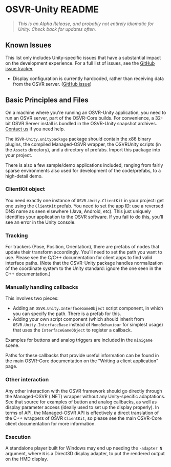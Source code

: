 # OSVR-Unity README

> _This is an Alpha Release, and probably not entirely idiomatic for Unity. Check back for updates often._

## Known Issues
This list only includes Unity-specific issues that have a substantial impact on the development experience. For a full list of issues, see the [GitHub issue tracker](https://github.com/sensics/OSVR-Unity/issues)

- Display configuration is currently hardcoded, rather than receiving data from the OSVR server. ([GitHub issue](https://github.com/OSVR/OSVR-Unity/issues/2))

## Basic Principles and Files
On a machine where you're running an OSVR-Unity application, you need to run an OSVR server, part of the OSVR-Core builds. For convenience, a 32-bit OSVR Server install is bundled in the OSVR-Unity snapshot archives. [Contact us](mailto:support@osvr.org) if you need help.

The `OSVR-Unity.unitypackage` package should contain the x86 binary plugins, the compiled Managed-OSVR wrapper, the OSVRUnity scripts (in the `Assets` directory), and a directory of prefabs. Import this package into your project.

There is also a few sample/demo applications included, ranging from fairly sparse environments also used for development of the code/prefabs, to a high-detail demo.

### ClientKit object
You need exactly one instance of `OSVR.Unity.ClientKit` in your project: get one using the `ClientKit` prefab. You need to set the app ID: use a reversed DNS name as seen elsewhere (Java, Android, etc). This just uniquely identifies your application to the OSVR software. If you fail to do this, you'll see an error in the Unity console.

### Tracking
For trackers (Pose, Position, Orientation), there are prefabs of nodes that update their transform accordingly. You'll need to set the path you want to use. Please see the C/C++ documentation for client apps to find valid interface paths. (Note that the OSVR-Unity package handles normalization of the coordinate system to the Unity standard: ignore the one seen in the C++ documentation.)

### Manually handling callbacks
This involves two pieces:

- Adding an `OSVR.Unity.InterfaceGameObject` script component, in which you can specify the path. There is a prefab for this.
- Adding your own script component (which should inherit from `OSVR.Unity.InterfaceBase` instead of `MonoBehaviour` for simplest usage) that uses the `InterfaceGameObject` to register a callback.

Examples for buttons and analog triggers are included in the `minigame` scene.

Paths for these callbacks that provide useful information can be found in the main OSVR-Core documentation on the "Writing a client application" page.

### Other interaction
Any other interaction with the OSVR framework should go directly through the Managed-OSVR (.NET) wrapper without any Unity-specific adaptations. See that source for examples of button and analog callbacks, as well as display parameter access (ideally used to set up the display properly). In terms of API, the Managed-OSVR API is effectively a direct translation of the C++ wrappers of OSVR `ClientKit`, so please see the main OSVR-Core client documentation for more information.

### Execution
A standalone player built for Windows may end up needing the `-adapter N` argument, where `N` is a Direct3D display adapter, to put the rendered output on the HMD display.
